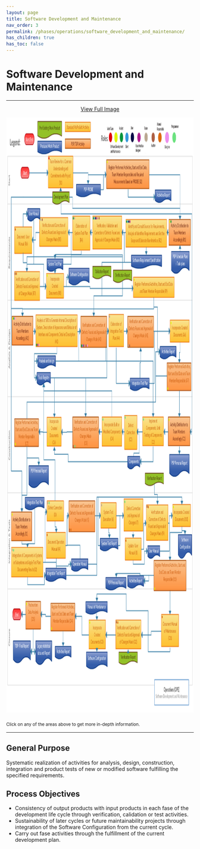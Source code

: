 ```yaml
---
layout: page
title: Software Development and Maintenance
nav_order: 3
permalink: /phases/operations/software_development_and_maintenance/
has_children: true
has_toc: false
---
```


<head>
<script src="http://ajax.googleapis.com/ajax/libs/jquery/1.10.2/jquery.min.js"></script>
<script src="/assets/js/jquery.rwdImageMaps.min.js"></script>
<script src="//ajax.googleapis.com/ajax/libs/jquery/1.9.1/jquery.min.js"></script>
</head>

# Software Development and Maintenance

<hr>

<p style="text-align:center;"><a href="/images/software_development_and_maintenance.png" target="_blank">View Full Image</a></p>

<div>
   <a href="/images/software_development_and_maintenance.png" target="_blank"><img src="/images/software_development_and_maintenance.png" width="1500" height="1598" usemap="#spa" alt="" /></a>
   <map name="spa">
     <area target="" alt="" title="" href="/phases/operations/software_development_and_maintenance/start/s1/" coords="337,103,534,191" shape="rect">
    <area target="" alt="" title="" href="/phases/operations/software_development_and_maintenance/start/s2/" coords="802,113,1142,192" shape="rect">
    <area target="" alt="" title="" href="/phases/operations/software_development_and_maintenance/requirements/r1/" coords="1303,276,1475,343" shape="rect">
    <area target="" alt="" title="" href="/phases/operations/software_development_and_maintenance/requirements/r2/" coords="957,276,1283,347" shape="rect">
    <area target="" alt="" title="" href="/phases/operations/software_development_and_maintenance/requirements/r3/" coords="689,264,924,354" shape="rect">
    <area target="" alt="" title="" href="/phases/operations/software_development_and_maintenance/requirements/r4/" coords="531,264,669,355" shape="rect">
    <area target="" alt="" title="" href="/phases/operations/software_development_and_maintenance/requirements/r5/" coords="268,269,494,346" shape="rect">
    <area target="" alt="" title="" href="/phases/operations/software_development_and_maintenance/requirements/r6/" coords="66,294,205,366" shape="rect">
    <area target="" alt="" title="" href="/phases/operations/software_development_and_maintenance/requirements/r7/" coords="68,415,268,493" shape="rect">
    <area target="" alt="" title="" href="/phases/operations/software_development_and_maintenance/requirements/r8/" coords="321,419,458,486" shape="rect">
    <area target="" alt="" title="" href="/phases/operations/software_development_and_maintenance/requirements/r9/" coords="1016,429,1344,485" shape="rect">
    <area target="" alt="" title="" href="/phases/operations/software_development_and_maintenance/analysis_and_design/a1/" coords="45,535,215,612" shape="rect">
    <area target="" alt="" title="" href="/phases/operations/software_development_and_maintenance/analysis_and_design/a2/" coords="237,531,570,617" shape="rect">
    <area target="" alt="" title="" href="/phases/operations/software_development_and_maintenance/analysis_and_design/a3/" coords="596,537,806,616" shape="rect">
    <area target="" alt="" title="" href="/phases/operations/software_development_and_maintenance/analysis_and_design/a4/" coords="820,530,941,615" shape="rect">
    <area target="" alt="" title="" href="/phases/operations/software_development_and_maintenance/analysis_and_design/a5/" coords="971,535,1181,617" shape="rect">
    <area target="" alt="" title="" href="/phases/operations/software_development_and_maintenance/analysis_and_design/a6/" coords="1312,545,1464,603" shape="rect">
    <area target="" alt="" title="" href="/phases/operations/software_development_and_maintenance/analysis_and_design/a7/" coords="1287,661,1479,733" shape="rect">
    <area target="" alt="" title="" href="/phases/operations/software_development_and_maintenance/construction/c1/" coords="1296,806,1470,881" shape="rect">
    <area target="" alt="" title="" href="/phases/operations/software_development_and_maintenance/construction/c2/" coords="1091,806,1258,881" shape="rect">
    <area target="" alt="" title="" href="/phases/operations/software_development_and_maintenance/construction/c3/" coords="946,800,1047,890" shape="rect">
    <area target="" alt="" title="" href="/phases/operations/software_development_and_maintenance/construction/c4/" coords="765,804,924,881" shape="rect">
    <area target="" alt="" title="" href="/phases/operations/software_development_and_maintenance/construction/c5/" coords="531,804,739,886" shape="rect">
    <area target="" alt="" title="" href="/phases/operations/software_development_and_maintenance/construction/c6/" coords="326,806,440,884" shape="rect">
    <area target="" alt="" title="" href="/phases/operations/software_development_and_maintenance/construction/c7/" coords="65,807,260,885" shape="rect">
    <area target="" alt="" title="" href="/phases/operations/software_development_and_maintenance/test_and_integration/i1/" coords="41,1060,204,1138" shape="rect">
    <area target="" alt="" title="" href="/phases/operations/software_development_and_maintenance/test_and_integration/i2/" coords="42,1154,294,1234" shape="rect">
    <area target="" alt="" title="" href="/phases/operations/software_development_and_maintenance/test_and_integration/i3/" coords="325,1028,460,1084" shape="rect">
    <area target="" alt="" title="" href="/phases/operations/software_development_and_maintenance/test_and_integration/i4/" coords="321,1114,474,1183" shape="rect">
    <area target="" alt="" title="" href="/phases/operations/software_development_and_maintenance/test_and_integration/i5/" coords="501,1030,709,1112" shape="rect">
    <area target="" alt="" title="" href="/phases/operations/software_development_and_maintenance/test_and_integration/i6/" coords="755,1035,881,1104" shape="rect">
    <area target="" alt="" title="" href="/phases/operations/software_development_and_maintenance/test_and_integration/i7/" coords="941,1024,1095,1110" shape="rect">
    <area target="" alt="" title="" href="/phases/operations/software_development_and_maintenance/test_and_integration/i8/" coords="951,1130,1081,1189" shape="rect">
    <area target="" alt="" title="" href="/phases/operations/software_development_and_maintenance/test_and_integration/i9/" coords="1121,1041,1296,1136" shape="rect">
    <area target="" alt="" title="" href="/phases/operations/software_development_and_maintenance/test_and_integration/i10/" coords="1330,1039,1476,1098" shape="rect">
    <area target="" alt="" title="" href="/phases/operations/software_development_and_maintenance/test_and_integration/i11/" coords="1182,1189,1440,1271" shape="rect">
    <area target="" alt="" title="" href="/phases/operations/software_development_and_maintenance/closure/cl1/" coords="1240,1333,1379,1419" shape="rect">
    <area target="" alt="" title="" href="/phases/operations/software_development_and_maintenance/closure/cl2/" coords="876,1350,1079,1427" shape="rect">
    <area target="" alt="" title="" href="/phases/operations/software_development_and_maintenance/closure/cl3/" coords="661,1350,795,1427" shape="rect">
    <area target="" alt="" title="" href="/phases/operations/software_development_and_maintenance/closure/cl4/" coords="356,1305,549,1377" shape="rect">
    <area target="" alt="" title="" href="/phases/operations/software_development_and_maintenance/closure/cl5/" coords="156,1300,274,1374" shape="rect">
   </map>
</div>

<script>$(document).ready(function(e) {	$('img[usemap]').rwdImageMaps();});</script>

<sub>Click on any of the areas above to get more in-depth information.</sub>

<hr>

## General Purpose
Systematic realization of activities for analysis, design, construction, integration and product tests of new or modified software fulfilling the specified requirements.

## Process Objectives
* Consistency of output products with input products in each fase of the development life cycle through verification, calidation or test activities.
* Sustainability of later cycles or future maintainability projects through integration of the Software Configuration from the current cycle.
* Carry out fase activities through the fulfillment of the current development plan.